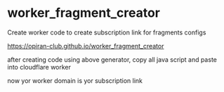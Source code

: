 # worker_fragment_creator
Create worker code to create subscription link for fragments configs


https://opiran-club.github.io/worker_fragment_creator

after creating code using above generator, copy all java script and paste into cloudflare worker

now yor worker domain is yor subscription link

